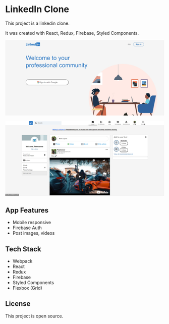 # LinkedIn Clone

This project is a linkedin clone.

It was created with React, Redux, Firebase, Styled Components.

![example-site](https://raw.githubusercontent.com/PeshoBiceps/linkedin-clone/master/src/linkedin1.jpg)

![example-site](https://raw.githubusercontent.com/PeshoBiceps/linkedin-clone/master/src/linkedin2.jpg)


## App Features

- Mobile responsive
- Firebase Auth
- Post images, videos


## Tech Stack

- Webpack
- React
- Redux
- Firebase
- Styled Components
- Flexbox (Grid)


## License

This project is open source.
